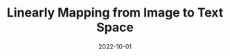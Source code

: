 ---
title: "Linearly Mapping from Image to Text Space"
collection: publications
permalink: 
excerpt: ''
date: 2022-10-01
authors: "Jack Merullo, Louis Castricato, Carsten Eickhoff, Ellie Pavlick"
venue: 'Pre-print'
citation: ''
---